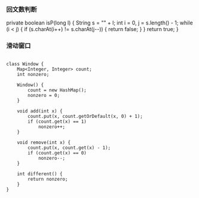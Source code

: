 ### 回文数判断
private boolean isP(long l) {
        String s = "" + l;
        int i = 0, j = s.length() - 1;
        while (i < j) {
            if (s.charAt(i++) != s.charAt(j--)) {
                return false;
            }
        }
        return true;
    }

### 滑动窗口
```

class Window {
    Map<Integer, Integer> count;
    int nonzero;

    Window() {
        count = new HashMap();
        nonzero = 0;
    }

    void add(int x) {
        count.put(x, count.getOrDefault(x, 0) + 1);
        if (count.get(x) == 1)
            nonzero++;
    }

    void remove(int x) {
        count.put(x, count.get(x) - 1);
        if (count.get(x) == 0)
            nonzero--;
    }

    int different() {
        return nonzero;
    }
} 
```

